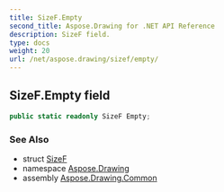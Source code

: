 ```yaml
---
title: SizeF.Empty
second_title: Aspose.Drawing for .NET API Reference
description: SizeF field. 
type: docs
weight: 20
url: /net/aspose.drawing/sizef/empty/
---
```

## SizeF.Empty field

```csharp
public static readonly SizeF Empty;
```

### See Also

* struct [SizeF](../)
* namespace [Aspose.Drawing](../../sizef/)
* assembly [Aspose.Drawing.Common](../../../)


